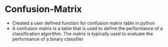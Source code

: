 # Confusion-Matrix
* Created a user defined function for confusion matrix table in python
* A confusion matrix is a table that is used to define the performance of a classification algorithm. The matrix is typically used to evaluate the performance of a binary classifier
